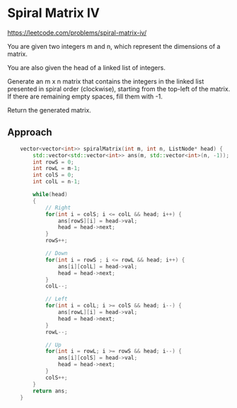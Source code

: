 # Spiral Matrix IV

https://leetcode.com/problems/spiral-matrix-iv/

You are given two integers m and n, which represent the dimensions of a matrix.

You are also given the head of a linked list of integers.

Generate an m x n matrix that contains the integers in the linked list presented in spiral order (clockwise), starting from the top-left of the matrix. If there are remaining empty spaces, fill them with -1.

Return the generated matrix.


## Approach 
``` C++
    vector<vector<int>> spiralMatrix(int m, int n, ListNode* head) {
        std::vector<std::vector<int>> ans(m, std::vector<int>(n, -1));
        int rowS = 0;
        int rowL = m-1;
        int colS = 0;
        int colL = n-1;

        while(head)
        {
            // Right
            for(int i = colS; i <= colL && head; i++) {
                ans[rowS][i] = head->val;
                head = head->next;
            }
            rowS++;

            // Down
            for(int i = rowS ; i <= rowL && head; i++) {
                ans[i][colL] = head->val;
                head = head->next;
            }
            colL--;

            // Left
            for(int i = colL; i >= colS && head; i--) {
                ans[rowL][i] = head->val;
                head = head->next;
            }
            rowL--;

            // Up
            for(int i = rowL; i >= rowS && head; i--) {
                ans[i][colS] = head->val;
                head = head->next;
            }
            colS++;
        }
        return ans;
    }
```